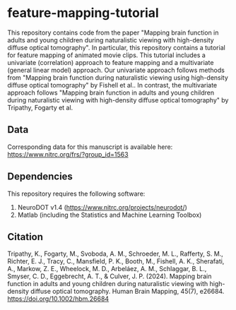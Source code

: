 # feature-mapping-tutorial

This repository contains code from the paper "Mapping brain function in adults and young children during naturalistic viewing with high-density diffuse optical tomography". In particular, this repository contains a tutorial for feature mapping of animated movie clips. This tutorial includes a univariate (correlation) approach to feature mapping and a multivariate (general linear model) approach. Our univariate approach follows methods from "Mapping brain function during naturalistic viewing using high-density diffuse optical tomography" by Fishell et al.. In contrast, the multivariate approach follows "Mapping brain function in adults and young children during naturalistic viewing with high-density diffuse optical tomography" by Tripathy, Fogarty et al. 

## Data
Corresponding data for this manuscript is available here: https://www.nitrc.org/frs/?group_id=1563

## Dependencies
This repository requires the following software: 
1. NeuroDOT v1.4 (https://www.nitrc.org/projects/neurodot/)
2. Matlab (including the Statistics and Machine Learning Toolbox)

## Citation
Tripathy, K., Fogarty, M., Svoboda, A. M., Schroeder, M. L., Rafferty, S. M., Richter, E. J., Tracy, C., Mansfield, P. K., Booth, M., Fishell, A. K., Sherafati, A., Markow, Z. E., Wheelock, M. D., Arbeláez, A. M., Schlaggar, B. L., Smyser, C. D., Eggebrecht, A. T., & Culver, J. P. (2024). Mapping brain function in adults and young children during naturalistic viewing with high-density diffuse optical tomography. Human Brain Mapping, 45(7), e26684. https://doi.org/10.1002/hbm.26684
